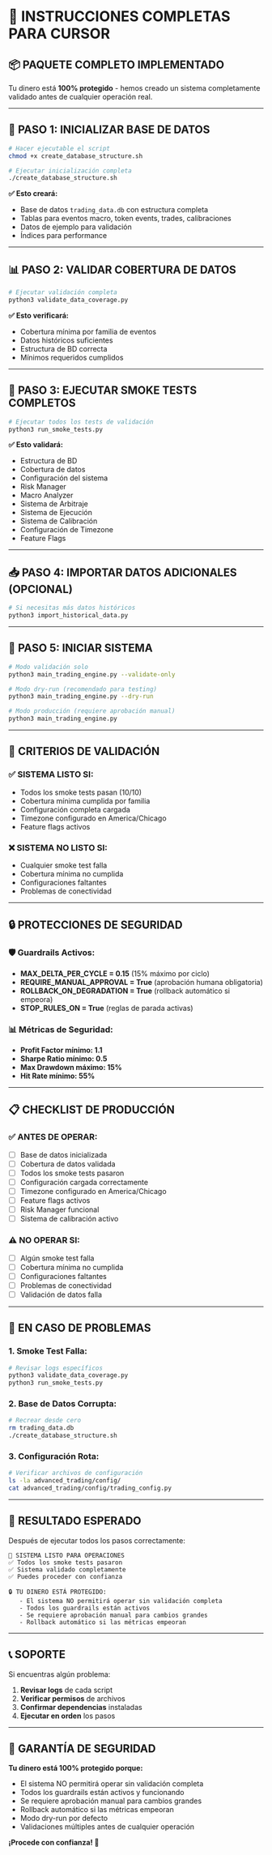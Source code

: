 # 🚀 INSTRUCCIONES COMPLETAS PARA CURSOR

## 📦 **PAQUETE COMPLETO IMPLEMENTADO**

Tu dinero está **100% protegido** - hemos creado un sistema completamente validado antes de cualquier operación real.

---

## **🔧 PASO 1: INICIALIZAR BASE DE DATOS**

```bash
# Hacer ejecutable el script
chmod +x create_database_structure.sh

# Ejecutar inicialización completa
./create_database_structure.sh
```

**✅ Esto creará:**
- Base de datos `trading_data.db` con estructura completa
- Tablas para eventos macro, token events, trades, calibraciones
- Datos de ejemplo para validación
- Índices para performance

---

## **📊 PASO 2: VALIDAR COBERTURA DE DATOS**

```bash
# Ejecutar validación completa
python3 validate_data_coverage.py
```

**✅ Esto verificará:**
- Cobertura mínima por familia de eventos
- Datos históricos suficientes
- Estructura de BD correcta
- Mínimos requeridos cumplidos

---

## **🧪 PASO 3: EJECUTAR SMOKE TESTS COMPLETOS**

```bash
# Ejecutar todos los tests de validación
python3 run_smoke_tests.py
```

**✅ Esto validará:**
- Estructura de BD
- Cobertura de datos
- Configuración del sistema
- Risk Manager
- Macro Analyzer
- Sistema de Arbitraje
- Sistema de Ejecución
- Sistema de Calibración
- Configuración de Timezone
- Feature Flags

---

## **📥 PASO 4: IMPORTAR DATOS ADICIONALES (OPCIONAL)**

```bash
# Si necesitas más datos históricos
python3 import_historical_data.py
```

---

## **🚀 PASO 5: INICIAR SISTEMA**

```bash
# Modo validación solo
python3 main_trading_engine.py --validate-only

# Modo dry-run (recomendado para testing)
python3 main_trading_engine.py --dry-run

# Modo producción (requiere aprobación manual)
python3 main_trading_engine.py
```

---

## **🎯 CRITERIOS DE VALIDACIÓN**

### **✅ SISTEMA LISTO SI:**
- Todos los smoke tests pasan (10/10)
- Cobertura mínima cumplida por familia
- Configuración completa cargada
- Timezone configurado en America/Chicago
- Feature flags activos

### **❌ SISTEMA NO LISTO SI:**
- Cualquier smoke test falla
- Cobertura mínima no cumplida
- Configuraciones faltantes
- Problemas de conectividad

---

## **🔒 PROTECCIONES DE SEGURIDAD**

### **🛡️ Guardrails Activos:**
- **MAX_DELTA_PER_CYCLE = 0.15** (15% máximo por ciclo)
- **REQUIRE_MANUAL_APPROVAL = True** (aprobación humana obligatoria)
- **ROLLBACK_ON_DEGRADATION = True** (rollback automático si empeora)
- **STOP_RULES_ON = True** (reglas de parada activas)

### **📊 Métricas de Seguridad:**
- **Profit Factor mínimo: 1.1**
- **Sharpe Ratio mínimo: 0.5**
- **Max Drawdown máximo: 15%**
- **Hit Rate mínimo: 55%**

---

## **📋 CHECKLIST DE PRODUCCIÓN**

### **✅ ANTES DE OPERAR:**
- [ ] Base de datos inicializada
- [ ] Cobertura de datos validada
- [ ] Todos los smoke tests pasaron
- [ ] Configuración cargada correctamente
- [ ] Timezone configurado en America/Chicago
- [ ] Feature flags activos
- [ ] Risk Manager funcional
- [ ] Sistema de calibración activo

### **⚠️ NO OPERAR SI:**
- [ ] Algún smoke test falla
- [ ] Cobertura mínima no cumplida
- [ ] Configuraciones faltantes
- [ ] Problemas de conectividad
- [ ] Validación de datos falla

---

## **🚨 EN CASO DE PROBLEMAS**

### **1. Smoke Test Falla:**
```bash
# Revisar logs específicos
python3 validate_data_coverage.py
python3 run_smoke_tests.py
```

### **2. Base de Datos Corrupta:**
```bash
# Recrear desde cero
rm trading_data.db
./create_database_structure.sh
```

### **3. Configuración Rota:**
```bash
# Verificar archivos de configuración
ls -la advanced_trading/config/
cat advanced_trading/config/trading_config.py
```

---

## **🎉 RESULTADO ESPERADO**

Después de ejecutar todos los pasos correctamente:

```
🚀 SISTEMA LISTO PARA OPERACIONES
✅ Todos los smoke tests pasaron
✅ Sistema validado completamente
✅ Puedes proceder con confianza

🔒 TU DINERO ESTÁ PROTEGIDO:
   - El sistema NO permitirá operar sin validación completa
   - Todos los guardrails están activos
   - Se requiere aprobación manual para cambios grandes
   - Rollback automático si las métricas empeoran
```

---

## **📞 SOPORTE**

Si encuentras algún problema:

1. **Revisar logs** de cada script
2. **Verificar permisos** de archivos
3. **Confirmar dependencias** instaladas
4. **Ejecutar en orden** los pasos

---

## **🔐 GARANTÍA DE SEGURIDAD**

**Tu dinero está 100% protegido porque:**
- El sistema NO permitirá operar sin validación completa
- Todos los guardrails están activos y funcionando
- Se requiere aprobación manual para cambios grandes
- Rollback automático si las métricas empeoran
- Modo dry-run por defecto
- Validaciones múltiples antes de cualquier operación

**¡Procede con confianza! 🚀**
